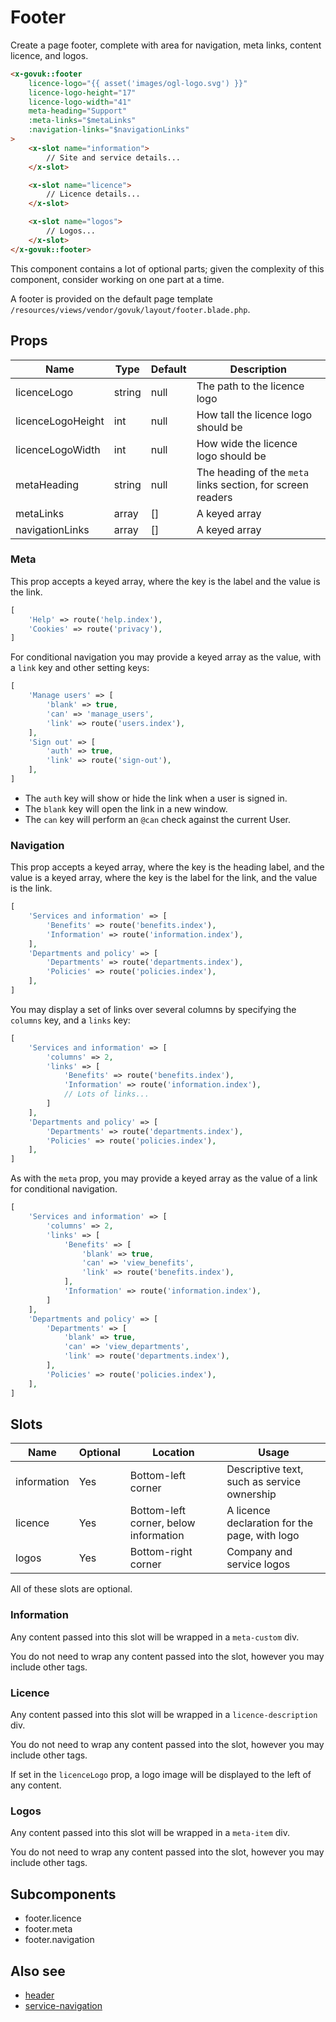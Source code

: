 # Footer

Create a page footer, complete with area for navigation, meta links, content licence, and logos.

```html
<x-govuk::footer
    licence-logo="{{ asset('images/ogl-logo.svg') }}"
    licence-logo-height="17"
    licence-logo-width="41"
    meta-heading="Support"
    :meta-links="$metaLinks"
    :navigation-links="$navigationLinks"
>
    <x-slot name="information">
        // Site and service details...
    </x-slot>

    <x-slot name="licence">
        // Licence details...
    </x-slot>

    <x-slot name="logos">
        // Logos...
    </x-slot>
</x-govuk::footer>
```

This component contains a lot of optional parts; given the complexity of this component, consider working on one part at a time.

A footer is provided on the default page template `/resources/views/vendor/govuk/layout/footer.blade.php`.

## Props

| Name              | Type   | Default | Description                                                 |
|-------------------|--------|---------|-------------------------------------------------------------|
| licenceLogo       | string | null    | The path to the licence logo                                |
| licenceLogoHeight | int    | null    | How tall the licence logo should be                         |
| licenceLogoWidth  | int    | null    | How wide the licence logo should be                         |
| metaHeading       | string | null    | The heading of the `meta` links section, for screen readers |
| metaLinks         | array  | []      | A keyed array                                               |
| navigationLinks   | array  | []      | A keyed array                                               |

### Meta

This prop accepts a keyed array, where the key is the label and the value is the link.

```php
[
    'Help' => route('help.index'),
    'Cookies' => route('privacy'),
]
```

For conditional navigation you may provide a keyed array as the value, with a `link` key and other setting keys:

```php
[
    'Manage users' => [
        'blank' => true,
        'can' => 'manage_users',
        'link' => route('users.index'),
    ],
    'Sign out' => [
        'auth' => true,
        'link' => route('sign-out'),
    ],
]
```

* The `auth` key will show or hide the link when a user is signed in.
* The `blank` key will open the link in a new window.
* The `can` key will perform an `@can` check against the current User.

### Navigation

This prop accepts a keyed array, where the key is the heading label, and the value is a keyed array, where the key is the label for the link, and the value is the link.

```php
[
    'Services and information' => [
        'Benefits' => route('benefits.index'),
        'Information' => route('information.index'),
    ],
    'Departments and policy' => [
        'Departments' => route('departments.index'),
        'Policies' => route('policies.index'),
    ],
]
```
    
You may display a set of links over several columns by specifying the `columns` key, and a `links` key:

```php
[
    'Services and information' => [
        'columns' => 2,
        'links' => [
            'Benefits' => route('benefits.index'),
            'Information' => route('information.index'),
            // Lots of links...
        ]
    ],
    'Departments and policy' => [
        'Departments' => route('departments.index'),
        'Policies' => route('policies.index'),
    ],
]
```

As with the `meta` prop, you may provide a keyed array as the value of a link for conditional navigation.

```php
[
    'Services and information' => [
        'columns' => 2,
        'links' => [
            'Benefits' => [
                'blank' => true,
                'can' => 'view_benefits',
                'link' => route('benefits.index'),
            ],
            'Information' => route('information.index'),
        ]
    ],
    'Departments and policy' => [
        'Departments' => [
            'blank' => true,
            'can' => 'view_departments',
            'link' => route('departments.index'),
        ],
        'Policies' => route('policies.index'),
    ],
]
```

## Slots

| Name        | Optional | Location                              | Usage                                         |
|-------------|----------|---------------------------------------|-----------------------------------------------|
| information | Yes      | Bottom-left corner                    | Descriptive text, such as service ownership   |
| licence     | Yes      | Bottom-left corner, below information | A licence declaration for the page, with logo | 
| logos       | Yes      | Bottom-right corner                   | Company and service logos                     |

All of these slots are optional.

### Information

Any content passed into this slot will be wrapped in a `meta-custom` div.

You do not need to wrap any content passed into the slot, however you may include other tags.

### Licence

Any content passed into this slot will be wrapped in a `licence-description` div.

You do not need to wrap any content passed into the slot, however you may include other tags.

If set in the `licenceLogo` prop, a logo image will be displayed to the left of any content.

### Logos

Any content passed into this slot will be wrapped in a `meta-item` div.

You do not need to wrap any content passed into the slot, however you may include other tags.

## Subcomponents

* footer.licence
* footer.meta
* footer.navigation

## Also see

* [header](header.md)
* [service-navigation](service-navigation.md)
